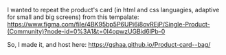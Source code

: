 I wanted to repeat the product's card (in html and css languagies, adaptive for small and big screens) from this tempalate:
https://www.figma.com/file/4BK95bp5P6UPi6i8ovREjP/Single-Product-(Community)?node-id=0%3A1&t=0I4opwzUGBid6lPb-0

So, I made it, and host here:
https://gshaa.github.io/Product-card--bag/
